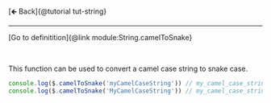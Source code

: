 [🡸 Back]{@tutorial tut-string}
___

[Go to definitition]{@link module:String.camelToSnake}

&nbsp;

This function can be used to convert a camel case string to snake case.

```js
console.log($.camelToSnake('myCamelCaseString')) // my_camel_case_string
console.log($.camelToSnake('MyCamelCaseString')) // my_camel_case_string
```
